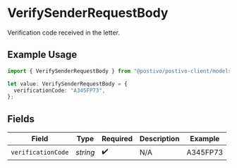 # VerifySenderRequestBody

Verification code received in the letter.

## Example Usage

```typescript
import { VerifySenderRequestBody } from "@postivo/postivo-client/models/operations";

let value: VerifySenderRequestBody = {
  verificationCode: "A345FP73",
};
```

## Fields

| Field              | Type               | Required           | Description        | Example            |
| ------------------ | ------------------ | ------------------ | ------------------ | ------------------ |
| `verificationCode` | *string*           | :heavy_check_mark: | N/A                | A345FP73           |